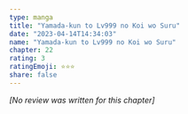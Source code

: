 ```yaml
---
type: manga
title: "Yamada-kun to Lv999 no Koi wo Suru"
date: "2023-04-14T14:34:03"
name: "Yamada-kun to Lv999 no Koi wo Suru"
chapter: 22
rating: 3
ratingEmoji: ⭐️⭐️⭐️
share: false
---
```


_[No review was written for this chapter]_
